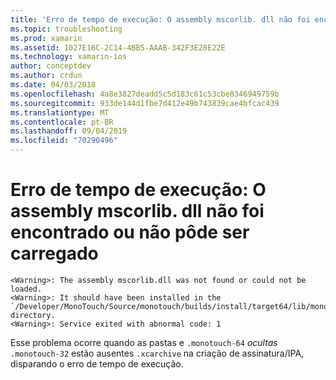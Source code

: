 ```yaml
---
title: 'Erro de tempo de execução: O assembly mscorlib. dll não foi encontrado ou não pôde ser carregado'
ms.topic: troubleshooting
ms.prod: xamarin
ms.assetid: 1027E16C-2C14-4BB5-AAAB-342F3E28E22E
ms.technology: xamarin-ios
author: conceptdev
ms.author: crdun
ms.date: 04/03/2018
ms.openlocfilehash: 4a8e3827deadd5c5d183c61c53cbe8346949759b
ms.sourcegitcommit: 933de144d1fbe7d412e49b743839cae4bfcac439
ms.translationtype: MT
ms.contentlocale: pt-BR
ms.lasthandoff: 09/04/2019
ms.locfileid: "70290496"
---
```

# <a name="runtime-error-the-assembly-mscorlibdll-was-not-found-or-could-not-be-loaded"></a>Erro de tempo de execução: O assembly mscorlib. dll não foi encontrado ou não pôde ser carregado

```
<Warning>: The assembly mscorlib.dll was not found or could not be loaded.
<Warning>: It should have been installed in the `/Developer/MonoTouch/Source/monotouch/builds/install/target64/lib/mono/2.0/mscorlib.dll' directory.
<Warning>: Service exited with abnormal code: 1
```

Esse problema ocorre quando as pastas e `.monotouch-64` *ocultas* `.monotouch-32` estão ausentes `.xcarchive` na criação de assinatura/IPA, disparando o erro de tempo de execução.

